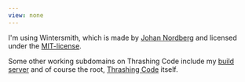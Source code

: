 ```yaml
---
view: none
---
```


I'm using Wintersmith, which is made by [Johan Nordberg][1] and licensed under the [MIT-license][2].

Some other working subdomains on Thrashing Code include my <a href="http://ci.thrashingcode.com/">build server</a> and of course the root, <a href="http://thrashingcode.com/">Thrashing Code</a> itself.

[1]: http://johan-nordberg.com
[2]: http://opensource.org/licenses/MIT
